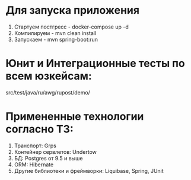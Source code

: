 # Для запуска приложения

1. Стартуем постгресс - docker-compose up -d
2. Компилируем - mvn clean install
3. Запускаем - mvn spring-boot:run

# Юнит и Интеграционные тесты по всем юзкейсам: 

src/test/java/ru/awg/rupost/demo/

# Примененные технологии согласно ТЗ:

1. Транспорт: Grps
2. Контейнер сервлетов: Undertow
3. БД: Postgres от 9.5 и выше
4. ORM: Hibernate
5. Другие библиотеки и фреймворки: Liquibase, Spring, JUnit

